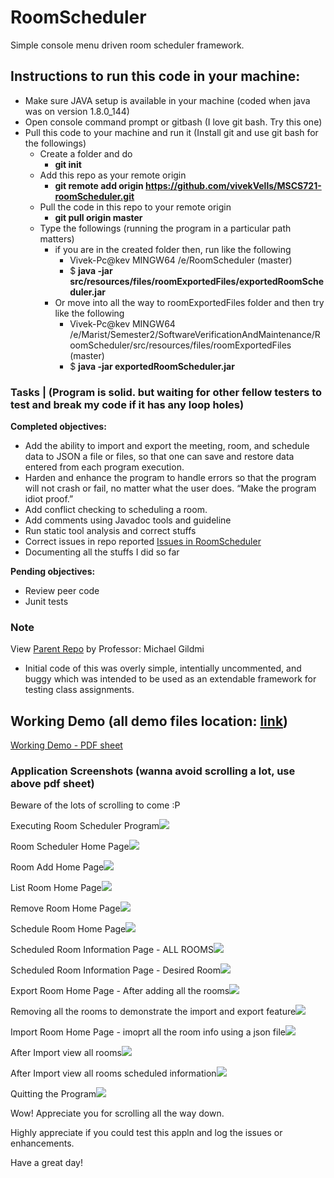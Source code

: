 # RoomScheduler
Simple console menu driven room scheduler framework.

## Instructions to run this code in your machine:
- Make sure JAVA setup is available in your machine (coded when java was on version 1.8.0_144)
- Open console command prompt or gitbash (I love git bash. Try this one)
- Pull this code to your machine and run it (Install git and use git bash for the followings)
  - Create a folder and do 
    - **git init**
  - Add this repo as your remote origin 
    - **git remote add origin https://github.com/vivekVells/MSCS721-roomScheduler.git**
  - Pull the code in this repo to your remote origin 
    - **git pull origin master**   
  - Type the followings (running the program in a particular path matters)
    - if you are in the created folder then, run like the following
        - Vivek-Pc@kev MINGW64 /e/RoomScheduler (master)
        - $ **java -jar src/resources/files/roomExportedFiles/exportedRoomScheduler.jar** 
    - Or move into all the way to roomExportedFiles folder and then try like the following
        - Vivek-Pc@kev MINGW64 /e/Marist/Semester2/SoftwareVerificationAndMaintenance/RoomScheduler/src/resources/files/roomExportedFiles (master)
        - $ **java -jar exportedRoomScheduler.jar**

### Tasks | (Program is solid. but waiting for other fellow testers to test and break my code if it has any loop holes)
**Completed objectives:**
* Add the ability to import and export the meeting, room, and schedule data to JSON a file
or files, so that one can save and restore data entered from each program execution.
* Harden and enhance the program to handle errors so that the program will not crash or
fail, no matter what the user does. “Make the program idiot proof.”
* Add conflict checking to scheduling a room.
* Add comments using Javadoc tools and guideline
* Run static tool analysis and correct stuffs
* Correct issues in repo reported [Issues in RoomScheduler](https://github.com/vivekVells/MSCS721-roomScheduler/issues)
* Documenting all the stuffs I did so far

**Pending objectives:**
* Review peer code
* Junit tests

### Note
View [Parent Repo](https://github.com/gildmi/RoomScheduler) by Professor: Michael Gildmi
- Initial code of this was overly simple, intentially uncommented, and buggy which was intended to be used as an extendable framework for testing class assignments.

## Working Demo (all demo files location: [link](https://github.com/vivekVells/MSCS721-roomScheduler/tree/master/src/resources/workingDemo))
[Working Demo - PDF sheet](https://github.com/vivekVells/MSCS721-roomScheduler/blob/master/src/resources/workingDemo/files/Room%20Scheduler%20-%20by%20Vivek%20Vellaiyappan%20Surulimuthu.pdf)

### Application Screenshots (wanna avoid scrolling a lot, use above pdf sheet)
Beware of the lots of scrolling to come :P



Executing Room Scheduler Program![](https://github.com/vivekVells/MSCS721-roomScheduler/blob/master/src/resources/workingDemo/Images/V1Feb17/1-ExecutingRoomSchedulerJarFile.png)

Room Scheduler Home Page![](https://github.com/vivekVells/MSCS721-roomScheduler/blob/master/src/resources/workingDemo/Images/V1Feb17/2-RoomSchedulerHomePage.png)

Room Add Home Page![](https://github.com/vivekVells/MSCS721-roomScheduler/blob/master/src/resources/workingDemo/Images/V1Feb17/3-RoomAddingResult.png)

List Room Home Page![](https://github.com/vivekVells/MSCS721-roomScheduler/blob/master/src/resources/workingDemo/Images/V1Feb17/4-ViewAddedRooms.png)

Remove Room Home Page![](https://github.com/vivekVells/MSCS721-roomScheduler/blob/master/src/resources/workingDemo/Images/V1Feb17/5-RemoveRoomPage.png)

Schedule Room Home Page![](https://github.com/vivekVells/MSCS721-roomScheduler/blob/master/src/resources/workingDemo/Images/V1Feb17/6-ScheduleRoomHomePageResult.png)

Scheduled Room Information Page - ALL ROOMS![](https://github.com/vivekVells/MSCS721-roomScheduler/blob/master/src/resources/workingDemo/Images/V1Feb17/7-ViewingAllRoomsSchedule.png)

Scheduled Room Information Page - Desired Room![](https://github.com/vivekVells/MSCS721-roomScheduler/blob/master/src/resources/workingDemo/Images/V1Feb17/8-ViewingDesiredRoomResult.png)

Export Room Home Page - After adding all the rooms![](https://github.com/vivekVells/MSCS721-roomScheduler/blob/master/src/resources/workingDemo/Images/V1Feb17/10-ExportFeatureResults.png)

Removing all the rooms to demonstrate the import and export feature![](https://github.com/vivekVells/MSCS721-roomScheduler/blob/master/src/resources/workingDemo/Images/V1Feb17/9-RemovedAllRoomsForExportAndImportFeatureDemo.png)

Import Room Home Page - imoprt all the room info using a json file![](https://github.com/vivekVells/MSCS721-roomScheduler/blob/master/src/resources/workingDemo/Images/V1Feb17/11-ImportFeatureResults.png)

After Import view all rooms![](https://github.com/vivekVells/MSCS721-roomScheduler/blob/master/src/resources/workingDemo/Images/V1Feb17/12-AfterImportViewingRooms.png)

After Import view all rooms scheduled information![](https://github.com/vivekVells/MSCS721-roomScheduler/blob/master/src/resources/workingDemo/Images/V1Feb17/13-AfterImportViewingAllRoomsSchedules.png)

Quitting the Program![](https://github.com/vivekVells/MSCS721-roomScheduler/blob/master/src/resources/workingDemo/Images/V1Feb17/14-QuittingProgram.png)

Wow! Appreciate you for scrolling all the way down.

Highly appreciate if you could test this appln and log the issues or enhancements.

Have a great day!



